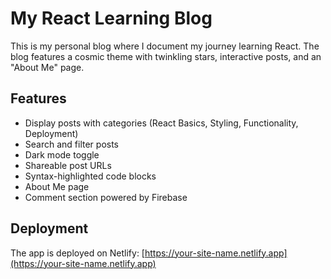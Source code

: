 # My React Learning Blog

This is my personal blog where I document my journey learning React. The blog features a cosmic theme with twinkling stars, interactive posts, and an "About Me" page.

## Features
- Display posts with categories (React Basics, Styling, Functionality, Deployment)
- Search and filter posts
- Dark mode toggle
- Shareable post URLs
- Syntax-highlighted code blocks
- About Me page
- Comment section powered by Firebase

## Deployment
The app is deployed on Netlify: [https://your-site-name.netlify.app](https://your-site-name.netlify.app)